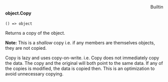<div style="float:right"><span class="builtin">Builtin</span></div>

#### object.Copy

``` suneido
() => object
```

Returns a copy of the object. 

**Note:** This is a *shallow* copy i.e. if any members are themselves objects, they are not copied.

Copy is lazy and uses copy-on-write. i.e. Copy does not immediately copy the data. The copy and the original will both point to the same data. If any of the copies is modified, the data is copied then. This is an optimization to avoid unnecessary copying.